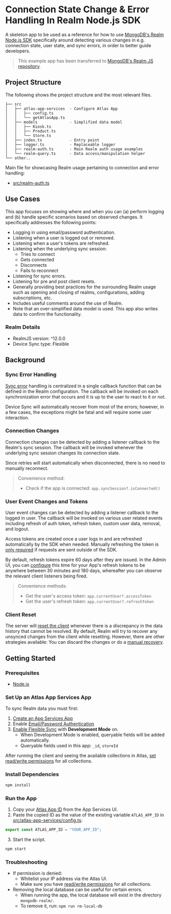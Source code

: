 # Connection State Change & Error Handling In Realm Node.js SDK

A skeleton app to be used as a reference for how to use [MongoDB's Realm Node.js SDK](https://www.mongodb.com/docs/realm/sdk/node/) specifically around detecting various changes in e.g. connection state, user state, and sync errors, in order to better guide developers.

> This example app has been transferred to [MongoDB's Realm JS repository](https://github.com/realm/realm-js/tree/main/examples/node-connection-and-error).

## Project Structure

The following shows the project structure and the most relevant files.

```
├── src
│   ├── atlas-app-services  - Configure Atlas App
│   │   ├── config.ts
│   │   └── getAtlasApp.ts
│   ├── models              - Simplified data model
│   │   ├── Kiosk.ts
│   │   ├── Product.ts
│   │   └── Store.ts
│   ├── index.ts            - Entry point
│   ├── logger.ts           - Replaceable logger
│   ├── realm-auth.ts       - Main Realm auth usage examples
│   └── realm-query.ts      - Data access/manipulation helper
└── other..
```

Main file for showcasing Realm usage pertaining to connection and error handling:
* [src/realm-auth.ts](./src/realm-auth.ts)

## Use Cases

This app focuses on showing where and when you can (a) perform logging and (b) handle specific scenarios based on observed changes. It specifically addresses the following points:

* Logging in using email/password authentication.
* Listening when a user is logged out or removed.
* Listening when a user's tokens are refreshed.
* Listening when the underlying sync session:
  * Tries to connect
  * Gets connected
  * Disconnects
  * Fails to reconnect
* Listening for sync errors.
* Listening for pre and post client resets.
* Generally providing best practices for the surrounding Realm usage such as opening and closing of realms, configurations, adding subscriptions, etc.
* Includes useful comments around the use of Realm.
* Note that an over-simplified data model is used. This app also writes data to confirm the functionality.

### Realm Details

* RealmJS version: ^12.0.0
* Device Sync type: Flexible

## Background

### Sync Error Handling

[Sync error](https://www.mongodb.com/docs/atlas/app-services/sync/error-handling/errors/) handling is centralized in a single callback function that can be defined in the Realm configuration. The callback will be invoked on each synchronization error that occurs and it is up to the user to react to it or not.

Device Sync will automatically recover from most of the errors; however, in a few cases, the exceptions might be fatal and will require some user interaction.

### Connection Changes

Connection changes can be detected by adding a listener callback to the Realm's sync session. The callback will be invoked whenever the underlying sync session changes its connection state.

Since retries will start automatically when disconnected, there is no need to manually reconnect.

> Convenience method:
> * Check if the app is connected: `app.syncSession?.isConnected()`

### User Event Changes and Tokens

User event changes can be detected by adding a listener callback to the logged in user. The callback will be invoked on various user related events including refresh of auth token, refresh token, custom user data, removal, and logout.

Access tokens are created once a user logs in and are refreshed automatically by the SDK when needed. Manually refreshing the token is [only required](https://www.mongodb.com/docs/realm/sdk/node/examples/authenticate-users/#get-a-user-access-token) if requests are sent outside of the SDK.

By default, refresh tokens expire 60 days after they are issued. In the Admin UI, you can [configure](https://www.mongodb.com/docs/atlas/app-services/users/sessions/#configure-refresh-token-expiration) this time for your App's refresh tokens to be anywhere between 30 minutes and 180 days, whereafter you can observe the relevant client listeners being fired.

> Convenience methods:
> * Get the user's access token: `app.currentUser?.accessToken`
> * Get the user's refresh token: `app.currentUser?.refreshToken`

### Client Reset

The server will [reset the client](https://www.mongodb.com/docs/atlas/app-services/sync/error-handling/client-resets/) whenever there is a discrepancy in the data history that cannot be resolved. By default, Realm will try to recover any unsynced changes from the client while resetting. However, there are other strategies available: You can discard the changes or do a [manual recovery](https://www.mongodb.com/docs/realm/sdk/node/advanced/client-reset-data-recovery/).

## Getting Started

### Prerequisites

* [Node.js](https://nodejs.org/)

### Set Up an Atlas App Services App

To sync Realm data you must first:

1. [Create an App Services App](https://www.mongodb.com/docs/atlas/app-services/manage-apps/create/create-with-ui/)
2. Enable [Email/Password Authentication](https://www.mongodb.com/docs/atlas/app-services/authentication/email-password/#std-label-email-password-authentication)
3. [Enable Flexible Sync](https://www.mongodb.com/docs/atlas/app-services/sync/configure/enable-sync/) with **Development Mode** on.
    * When Development Mode is enabled, queryable fields will be added automatically.
    * Queryable fields used in this app: `_id`, `storeId`

After running the client and seeing the available collections in Atlas, [set read/write permissions](https://www.mongodb.com/docs/atlas/app-services/rules/roles/#with-device-sync) for all collections.

### Install Dependencies

```sh
npm install
```

### Run the App

1. Copy your [Atlas App ID](https://www.mongodb.com/docs/atlas/app-services/reference/find-your-project-or-app-id/#std-label-find-your-app-id) from the App Services UI.
2. Paste the copied ID as the value of the existing variable `ATLAS_APP_ID` in [src/atlas-app-services/config.ts](./src/atlas-app-services/config.ts):
```js
export const ATLAS_APP_ID = "YOUR_APP_ID";
```

3. Start the script.

```sh
npm start
```

### Troubleshooting

* If permission is denied:
  * Whitelist your IP address via the Atlas UI.
  * Make sure you have [read/write permissions](https://www.mongodb.com/docs/atlas/app-services/rules/roles/#with-device-sync) for all collections.
* Removing the local database can be useful for certain errors.
  * When running the app, the local database will exist in the directory `mongodb-realm/`.
  * To remove it, run: `npm run rm-local-db`
